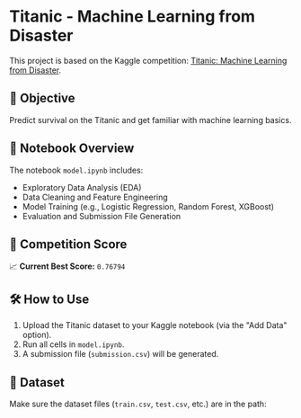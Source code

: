 # Titanic - Machine Learning from Disaster

This project is based on the Kaggle competition: [Titanic: Machine Learning from Disaster](https://www.kaggle.com/competitions/titanic).

## 📌 Objective
Predict survival on the Titanic and get familiar with machine learning basics.

## 📓 Notebook Overview
The notebook `model.ipynb` includes:
- Exploratory Data Analysis (EDA)
- Data Cleaning and Feature Engineering
- Model Training (e.g., Logistic Regression, Random Forest, XGBoost)
- Evaluation and Submission File Generation

## 🏁 Competition Score
📈 **Current Best Score:** `0.76794`

## 🛠️ How to Use
1. Upload the Titanic dataset to your Kaggle notebook (via the "Add Data" option).
2. Run all cells in `model.ipynb`.
3. A submission file (`submission.csv`) will be generated.

## 📂 Dataset
Make sure the dataset files (`train.csv`, `test.csv`, etc.) are in the path:

